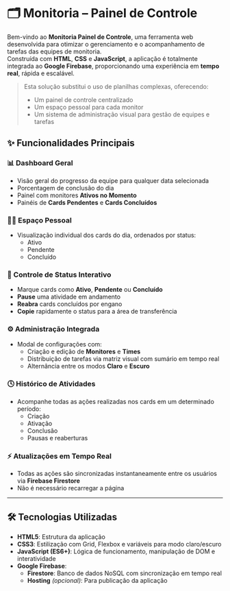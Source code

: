 # 🗂️ Monitoria – Painel de Controle

Bem-vindo ao **Monitoria Painel de Controle**, uma ferramenta web desenvolvida para otimizar o gerenciamento e o acompanhamento de tarefas das equipes de monitoria.  
Construída com **HTML**, **CSS** e **JavaScript**, a aplicação é totalmente integrada ao **Google Firebase**, proporcionando uma experiência em **tempo real**, rápida e escalável.

> Esta solução substitui o uso de planilhas complexas, oferecendo:
> - Um painel de controle centralizado
> - Um espaço pessoal para cada monitor
> - Um sistema de administração visual para gestão de equipes e tarefas


## ✨ Funcionalidades Principais

### 📊 Dashboard Geral
- Visão geral do progresso da equipe para qualquer data selecionada
- Porcentagem de conclusão do dia
- Painel com monitores **Ativos no Momento**
- Painéis de **Cards Pendentes** e **Cards Concluídos**

### 🧑‍💻 Espaço Pessoal
- Visualização individual dos cards do dia, ordenados por status:
  - Ativo
  - Pendente
  - Concluído

### 🔄 Controle de Status Interativo
- Marque cards como **Ativo**, **Pendente** ou **Concluído**
- **Pause** uma atividade em andamento
- **Reabra** cards concluídos por engano
- **Copie** rapidamente o status para a área de transferência

### ⚙️ Administração Integrada
- Modal de configurações com:
  - Criação e edição de **Monitores** e **Times**
  - Distribuição de tarefas via matriz visual com sumário em tempo real
  - Alternância entre os modos **Claro** e **Escuro**

### 🕓 Histórico de Atividades
- Acompanhe todas as ações realizadas nos cards em um determinado período:
  - Criação
  - Ativação
  - Conclusão
  - Pausas e reaberturas

### ⚡ Atualizações em Tempo Real
- Todas as ações são sincronizadas instantaneamente entre os usuários via **Firebase Firestore**
- Não é necessário recarregar a página

---

## 🛠️ Tecnologias Utilizadas

- **HTML5**: Estrutura da aplicação
- **CSS3**: Estilização com Grid, Flexbox e variáveis para modo claro/escuro
- **JavaScript (ES6+)**: Lógica de funcionamento, manipulação de DOM e interatividade
- **Google Firebase**:
  - **Firestore**: Banco de dados NoSQL com sincronização em tempo real
  - **Hosting** *(opcional)*: Para publicação da aplicação
